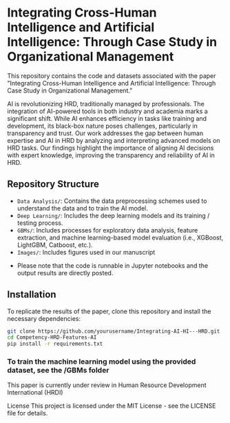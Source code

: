 # Integrating Cross-Human Intelligence and Artificial Intelligence: Through Case Study in Organizational Management

This repository contains the code and datasets associated with the paper "Integrating Cross-Human Intelligence and Artificial Intelligence: Through Case Study in Organizational Management." 

AI is revolutionizing HRD, traditionally managed by professionals. The integration of AI-powered tools in both industry and academia marks a significant shift. While AI enhances efficiency in tasks like training and development, its black-box nature poses challenges, particularly in transparency and trust. Our work addresses the gap between human expertise and AI in HRD by analyzing and interpreting advanced models on HRD tasks. Our findings highlight the importance of aligning AI decisions with expert knowledge, improving the transparency and reliability of AI in HRD.

## Repository Structure

- `Data Analysis/`: Contains the data preprocessing schemes used to understand the data and to train the AI model.
- `Deep Learning/`: Includes the deep learning models and its training / testing process.
- `GBMs/`: Includes processes for exploratory data analysis, feature extraction, and machine learning-based model evaluation (i.e., XGBoost, LightGBM, Catboost, etc.).
- `Images/`: Includes figures used in our manuscript 

* Please note that the code is runnable in Jupyter notebooks and the output results are directly posted.

## Installation

To replicate the results of the paper, clone this repository and install the necessary dependencies:

```bash
git clone https://github.com/yourusername/Integrating-AI-HI---HRD.git
cd Competency-HRD-Features-AI
pip install -r requirements.txt
```

### To train the machine learning model using the provided dataset, see the /GBMs folder

This paper is currently under review in Human Resource Development International (HRDI)

License
This project is licensed under the MIT License - see the LICENSE file for details.
